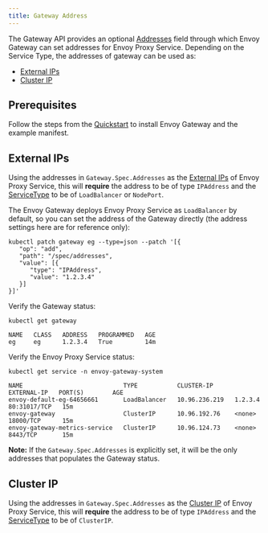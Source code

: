 ```yaml
---
title: Gateway Address
---
```


The Gateway API provides an optional [Addresses](https://gateway-api.sigs.k8s.io/reference/spec/#gateway.networking.k8s.io/v1.GatewayAddress) field through which Envoy Gateway can set addresses for Envoy Proxy Service. Depending on the Service Type, the addresses of gateway can be used as:

- [External IPs](#external-ips)
- [Cluster IP](#cluster-ip)

## Prerequisites

Follow the steps from the [Quickstart](../quickstart) to install Envoy Gateway and the example manifest.

## External IPs

Using the addresses in `Gateway.Spec.Addresses` as the [External IPs](https://kubernetes.io/docs/concepts/services-networking/service/#external-ips) of Envoy Proxy Service, this will **require** the address to be of type `IPAddress` and the [ServiceType](../../api/extension_types#servicetype) to be of `LoadBalancer` or `NodePort`.

The Envoy Gateway deploys Envoy Proxy Service as `LoadBalancer` by default, so you can set the address of the Gateway directly (the address settings here are for reference only):

```shell
kubectl patch gateway eg --type=json --patch '[{
   "op": "add",
   "path": "/spec/addresses",
   "value": [{
      "type": "IPAddress",
      "value": "1.2.3.4"
   }]
}]'
```

Verify the Gateway status:

```shell
kubectl get gateway

NAME   CLASS   ADDRESS   PROGRAMMED   AGE
eg     eg      1.2.3.4   True         14m
```

Verify the Envoy Proxy Service status:

```shell
kubectl get service -n envoy-gateway-system

NAME                            TYPE           CLUSTER-IP      EXTERNAL-IP   PORT(S)        AGE
envoy-default-eg-64656661       LoadBalancer   10.96.236.219   1.2.3.4       80:31017/TCP   15m
envoy-gateway                   ClusterIP      10.96.192.76    <none>        18000/TCP      15m
envoy-gateway-metrics-service   ClusterIP      10.96.124.73    <none>        8443/TCP       15m
```

**Note:** If the `Gateway.Spec.Addresses` is explicitly set, it will be the only addresses that populates the Gateway status.

## Cluster IP

Using the addresses in `Gateway.Spec.Addresses` as the [Cluster IP](https://kubernetes.io/docs/concepts/services-networking/service/#type-clusterip) of Envoy Proxy Service, this will **require** the address to be of type `IPAddress` and the [ServiceType](../../api/extension_types#servicetype) to be of `ClusterIP`.
